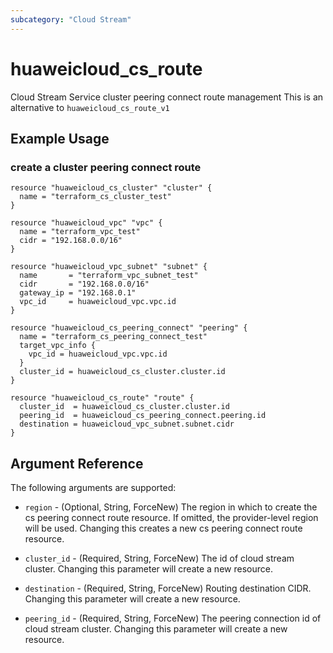 ```yaml
---
subcategory: "Cloud Stream"
---
```


# huaweicloud\_cs\_route

Cloud Stream Service cluster peering connect route management
This is an alternative to `huaweicloud_cs_route_v1`

## Example Usage

### create a cluster peering connect route

```hcl
resource "huaweicloud_cs_cluster" "cluster" {
  name = "terraform_cs_cluster_test"
}

resource "huaweicloud_vpc" "vpc" {
  name = "terraform_vpc_test"
  cidr = "192.168.0.0/16"
}

resource "huaweicloud_vpc_subnet" "subnet" {
  name       = "terraform_vpc_subnet_test"
  cidr       = "192.168.0.0/16"
  gateway_ip = "192.168.0.1"
  vpc_id     = huaweicloud_vpc.vpc.id
}

resource "huaweicloud_cs_peering_connect" "peering" {
  name = "terraform_cs_peering_connect_test"
  target_vpc_info {
    vpc_id = huaweicloud_vpc.vpc.id
  }
  cluster_id = huaweicloud_cs_cluster.cluster.id
}

resource "huaweicloud_cs_route" "route" {
  cluster_id  = huaweicloud_cs_cluster.cluster.id
  peering_id  = huaweicloud_cs_peering_connect.peering.id
  destination = huaweicloud_vpc_subnet.subnet.cidr
}
```

## Argument Reference

The following arguments are supported:

* `region` - (Optional, String, ForceNew) The region in which to create the cs peering connect route resource. If omitted, the provider-level region will be used. Changing this creates a new cs peering connect route resource.

* `cluster_id` - (Required, String, ForceNew) The id of cloud stream cluster. Changing this parameter will create a new resource.

* `destination` - (Required, String, ForceNew) Routing destination CIDR. Changing this parameter will create a new resource.

* `peering_id` - (Required, String, ForceNew) The peering connection id of cloud stream cluster. Changing this parameter will create a new resource.
